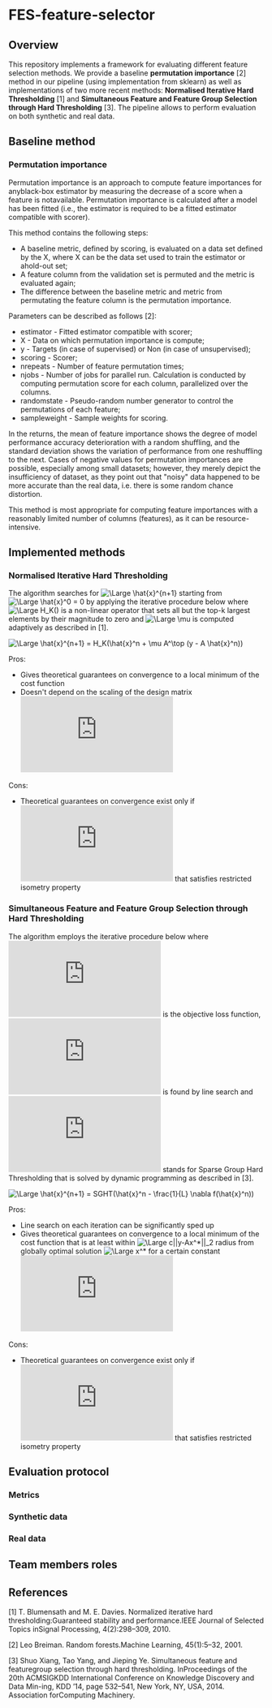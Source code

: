 # FES-feature-selector

## Overview

This repository implements a framework for evaluating different feature selection methods. We provide a baseline **permutation importance** [2] method in our pipeline (using implementation from sklearn) as well as implementations of two more recent methods:  **Normalised Iterative Hard Thresholding** [1] and **Simultaneous Feature and Feature Group Selection through Hard Thresholding** [3]. The pipeline allows to perform evaluation on both synthetic and real data.

## Baseline method

### Permutation importance

Permutation importance is an approach to compute feature importances for anyblack-box estimator by measuring the decrease of a score when a feature is notavailable.  Permutation importance is calculated after a model has been fitted (i.e., the estimator is required to be a fitted estimator compatible with scorer).

This method contains the following steps:

* A baseline metric, defined by scoring, is evaluated on a data set defined by the X, where X can be the data set used to train the estimator or ahold-out set;
* A feature column from the validation set is permuted and the metric is evaluated again;
* The difference between the baseline metric and metric from permutating the feature column is the permutation importance. 

Parameters can be described as follows [2]: 

* estimator - Fitted estimator compatible with scorer;
* X - Data on which permutation importance is compute;
* y - Targets (in case of supervised) or Non (in case of unsupervised);
* scoring - Scorer;
* nrepeats - Number of feature permutation times;
* njobs - Number of jobs for parallel run. Calculation is conducted by computing permutation score for each column, parallelized over the columns.
* randomstate - Pseudo-random number generator to control the permutations of each feature;
* sampleweight - Sample weights for scoring.

In the returns, the mean of feature importance shows the degree of model performance accuracy deterioration with a random shuffling, and the standard deviation shows the variation of performance from one reshuffling to the next. Cases of negative values for permutation importances are possible, especially among small datasets; however, they merely depict the insufficiency of dataset, as they point out that "noisy" data happened to be more accurate than the real data, i.e. there is some random chance distortion. 

This method is most appropriate for computing feature importances with a reasonably limited number of columns (features), as it can be resource-intensive.

## Implemented methods

### Normalised Iterative Hard Thresholding

The algorithm searches for ![\Large \hat{x}^{n+1}](https://latex.codecogs.com/gif.latex?\dpi{120}&space;\hat{x}^{n&plus;1}) starting from ![\Large \hat{x}^0 = 0](https://latex.codecogs.com/gif.latex?\dpi{120}&space;\hat{x}^0&space;=&space;0) by applying the iterative procedure below where ![\Large H_K()](https://latex.codecogs.com/gif.latex?\dpi{120}&space;H_K()) is a non-linear operator that sets all but the top-k largest elements by their magnitude to zero and ![\Large \mu](https://latex.codecogs.com/gif.latex?\dpi{120}&space;\mu) is computed adaptively as described in [1].

![\Large \hat{x}^{n+1} = H_K(\hat{x}^n + \mu A^\top (y - A \hat{x}^n))](https://latex.codecogs.com/gif.latex?\dpi{150}&space;\hat{x}^{n&plus;1}&space;=&space;H_K(\hat{x}^n&space;&plus;&space;\mu&space;A^\top&space;(y&space;-&space;A&space;\hat{x}^n)))

Pros:
* Gives theoretical guarantees on convergence to a local minimum of the cost function
* Doesn't depend on the scaling of the design matrix ![\Large A](https://latex.codecogs.com/gif.latex?A)

Cons:
* Theoretical guarantees on convergence exist only if ![\Large A](https://latex.codecogs.com/gif.latex?A) that satisfies restricted isometry property 

### Simultaneous Feature and Feature Group Selection through Hard Thresholding

The algorithm employs the iterative procedure below where ![\Large f](https://latex.codecogs.com/gif.latex?f) is the objective loss function, ![\Large L](https://latex.codecogs.com/gif.latex?L) is found by line search and ![\Large SGHT()](https://latex.codecogs.com/gif.latex?SGHT()) stands for Sparse Group Hard Thresholding that is solved by dynamic programming as described in [3].

![\Large \hat{x}^{n+1} = SGHT(\hat{x}^n - \frac{1}{L} \nabla f(\hat{x}^n))](https://latex.codecogs.com/gif.latex?\dpi{150}&space;\hat{x}^{n&plus;1}&space;=&space;SGHT(\hat{x}^n&space;-&space;\frac{1}{L}&space;\nabla&space;f(\hat{x}^n)))

Pros:
* Line search on each iteration can be significantly sped up
* Gives theoretical guarantees on convergence to a local minimum of the cost function that is at least within ![\Large c||y-Ax^*||_2](https://latex.codecogs.com/gif.latex?c||y-Ax^*||_2) radius from globally optimal solution ![\Large x^*](https://latex.codecogs.com/gif.latex?x^*) for a certain constant ![\Large c](https://latex.codecogs.com/gif.latex?c)


Cons:
* Theoretical guarantees on convergence exist only if ![\Large A](https://latex.codecogs.com/gif.latex?A) that satisfies restricted isometry property

## Evaluation protocol

### Metrics

### Synthetic data

### Real data

## Team members roles

## References

[1]  T. Blumensath and M. E. Davies.  Normalized iterative hard thresholding:Guaranteed stability and performance.IEEE Journal of Selected Topics inSignal Processing, 4(2):298–309, 2010.

[2]  Leo Breiman.  Random forests.Machine Learning, 45(1):5–32, 2001.

[3]  Shuo Xiang, Tao Yang, and Jieping Ye.  Simultaneous feature and featuregroup selection through hard thresholding. InProceedings of the 20th ACMSIGKDD International Conference on Knowledge Discovery and Data Min-ing,  KDD  ’14,  page  532–541,  New  York,  NY,  USA,  2014.  Association  forComputing Machinery.
